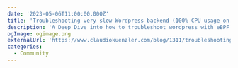 ```yaml
---
date: '2023-05-06T11:00:00.000Z'
title: 'Troubleshooting very slow Wordpress backend (100% CPU usage on uploads) with eBPF and Flamegraphs'
description: 'A Deep Dive into how to troubleshoot wordpress with eBPF and Flamegraph'
ogImage: ogimage.png
externalUrl: 'https://www.claudiokuenzler.com/blog/1311/troubleshooting-ebpf-flamegraph-slow-wordpress-backend-100-percent-cpu-usage'
categories:
  - Community
---
```

